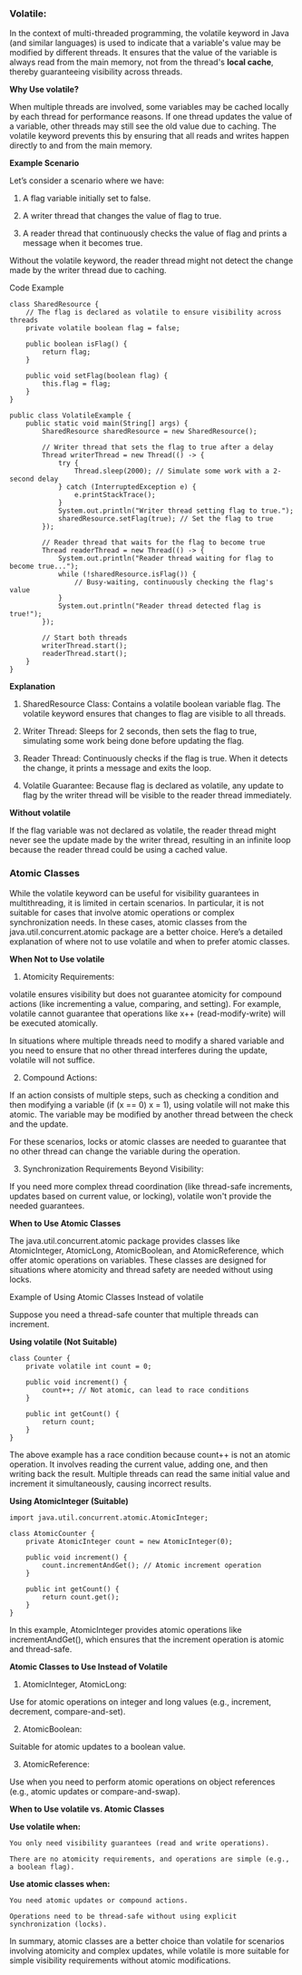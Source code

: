 ### Volatile:
In the context of multi-threaded programming, the volatile keyword in Java (and similar languages) is used to indicate that a variable's value may be modified by different threads. It ensures that the value of the variable is always read from the main memory, not from the thread's **local cache**, thereby guaranteeing visibility across threads.

**Why Use volatile?**

When multiple threads are involved, some variables may be cached locally by each thread for performance reasons. If one thread updates the value of a variable, other threads may still see the old value due to caching. The volatile keyword prevents this by ensuring that all reads and writes happen directly to and from the main memory.

**Example Scenario**

Let’s consider a scenario where we have:

1. A flag variable initially set to false.


2. A writer thread that changes the value of flag to true.


3. A reader thread that continuously checks the value of flag and prints a message when it becomes true.



Without the volatile keyword, the reader thread might not detect the change made by the writer thread due to caching.

Code Example
```
class SharedResource {
    // The flag is declared as volatile to ensure visibility across threads
    private volatile boolean flag = false;

    public boolean isFlag() {
        return flag;
    }

    public void setFlag(boolean flag) {
        this.flag = flag;
    }
}

public class VolatileExample {
    public static void main(String[] args) {
        SharedResource sharedResource = new SharedResource();

        // Writer thread that sets the flag to true after a delay
        Thread writerThread = new Thread(() -> {
            try {
                Thread.sleep(2000); // Simulate some work with a 2-second delay
            } catch (InterruptedException e) {
                e.printStackTrace();
            }
            System.out.println("Writer thread setting flag to true.");
            sharedResource.setFlag(true); // Set the flag to true
        });

        // Reader thread that waits for the flag to become true
        Thread readerThread = new Thread(() -> {
            System.out.println("Reader thread waiting for flag to become true...");
            while (!sharedResource.isFlag()) {
                // Busy-waiting, continuously checking the flag's value
            }
            System.out.println("Reader thread detected flag is true!");
        });

        // Start both threads
        writerThread.start();
        readerThread.start();
    }
}
```
**Explanation**

1. SharedResource Class: Contains a volatile boolean variable flag. The volatile keyword ensures that changes to flag are visible to all threads.


2. Writer Thread: Sleeps for 2 seconds, then sets the flag to true, simulating some work being done before updating the flag.


3. Reader Thread: Continuously checks if the flag is true. When it detects the change, it prints a message and exits the loop.


4. Volatile Guarantee: Because flag is declared as volatile, any update to flag by the writer thread will be visible to the reader thread immediately.



**Without volatile**

If the flag variable was not declared as volatile, the reader thread might never see the update made by the writer thread, resulting in an infinite loop because the reader thread could be using a cached value.

### Atomic Classes 

While the volatile keyword can be useful for visibility guarantees in multithreading, it is limited in certain scenarios. In particular, it is not suitable for cases that involve atomic operations or complex synchronization needs. In these cases, atomic classes from the java.util.concurrent.atomic package are a better choice. Here’s a detailed explanation of where not to use volatile and when to prefer atomic classes.

**When Not to Use volatile**

1. Atomicity Requirements:

volatile ensures visibility but does not guarantee atomicity for compound actions (like incrementing a value, comparing, and setting). For example, volatile cannot guarantee that operations like x++ (read-modify-write) will be executed atomically.

In situations where multiple threads need to modify a shared variable and you need to ensure that no other thread interferes during the update, volatile will not suffice.



2. Compound Actions:

If an action consists of multiple steps, such as checking a condition and then modifying a variable (if (x == 0) x = 1), using volatile will not make this atomic. The variable may be modified by another thread between the check and the update.

For these scenarios, locks or atomic classes are needed to guarantee that no other thread can change the variable during the operation.



3. Synchronization Requirements Beyond Visibility:

If you need more complex thread coordination (like thread-safe increments, updates based on current value, or locking), volatile won't provide the needed guarantees.




**When to Use Atomic Classes**

The java.util.concurrent.atomic package provides classes like AtomicInteger, AtomicLong, AtomicBoolean, and AtomicReference, which offer atomic operations on variables. These classes are designed for situations where atomicity and thread safety are needed without using locks.

Example of Using Atomic Classes Instead of volatile

Suppose you need a thread-safe counter that multiple threads can increment.

**Using volatile (Not Suitable)**
```
class Counter {
    private volatile int count = 0;

    public void increment() {
        count++; // Not atomic, can lead to race conditions
    }

    public int getCount() {
        return count;
    }
}
```
The above example has a race condition because count++ is not an atomic operation. It involves reading the current value, adding one, and then writing back the result. Multiple threads can read the same initial value and increment it simultaneously, causing incorrect results.


**Using AtomicInteger (Suitable)**
```
import java.util.concurrent.atomic.AtomicInteger;

class AtomicCounter {
    private AtomicInteger count = new AtomicInteger(0);

    public void increment() {
        count.incrementAndGet(); // Atomic increment operation
    }

    public int getCount() {
        return count.get();
    }
}
```
In this example, AtomicInteger provides atomic operations like incrementAndGet(), which ensures that the increment operation is atomic and thread-safe.


**Atomic Classes to Use Instead of Volatile**

1. AtomicInteger, AtomicLong:

Use for atomic operations on integer and long values (e.g., increment, decrement, compare-and-set).



2. AtomicBoolean:

Suitable for atomic updates to a boolean value.



3. AtomicReference:

Use when you need to perform atomic operations on object references (e.g., atomic updates or compare-and-swap).




**When to Use volatile vs. Atomic Classes**

**Use volatile when:**
```
You only need visibility guarantees (read and write operations).

There are no atomicity requirements, and operations are simple (e.g., a boolean flag).

```
**Use atomic classes when:**
```
You need atomic updates or compound actions.

Operations need to be thread-safe without using explicit synchronization (locks).

```

In summary, atomic classes are a better choice than volatile for scenarios involving atomicity and complex updates, while volatile is more suitable for simple visibility requirements without atomic modifications.
